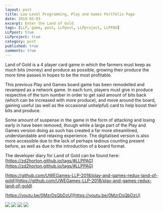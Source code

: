 ```yaml
---
layout: post
title: Low Level Programming, Play and Games Portfolio Page
date: 2019-05-03
excerpt: Enter the Land of Gold.
tags: [LLP, game, post, LLPpost, LLPproject, LLPPAG]
LLPpost: true
LLPproject: true
category: post
published: true
comments: true
---
```

Land of Gold is a 4 player card game in which the farmers must keep as much bits (money) and produce as possible, growing their produce the more time passes in hopes to be the most profitable.

This previous Play and Games board game has been remodelled and revamped as a network game. In each turn, players must give in produce respective of the turn number in order to get said amount of bits back (which can be increased with more produce), and move around the board, gaining useful (as well as the occasional unhelpful) card to help boost their bits and produce.

Some amount of suspense in the game in the form of attacking and losing early in have been removed, though while a large part of the Play and Games version doing as such has created a far more streamlined, understandable and relaxing experience. The digitalised version is also more accessible due to the lack of perhaps tedious counting present before, as well as due to the introduction of a board format. 


The developer diary for Land of Gold can be found here:
[https://zd2horton.github.io/tags/#LLPPAG](https://zd2horton.github.io/tags/#LLPPAG)

[https://github.com/UWEGames-LLP-2018/play-and-games-redux-land-of-gold](https://github.com/UWEGames-LLP-2018/play-and-games-redux-land-of-gold)

[https://youtu.be/0MzrDsQbDzU](https://youtu.be/0MzrDsQbDzU)

<a href="https://i.imgur.com/jHisBjd.jpg"><img src="https://i.imgur.com/jHisBjd.jpg"></a>
<a href="https://i.imgur.com/bA7w7QK.jpg"><img src="https://i.imgur.com/bA7w7QK.jpg"></a>
<a href="https://i.imgur.com/10ddHIU.jpg"><img src="https://i.imgur.com/10ddHIU.jpg"></a>
<a href="https://i.imgur.com/K3Dpias.jpg"><img src="https://i.imgur.com/K3Dpias.jpg"></a>